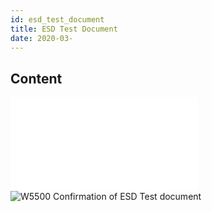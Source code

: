 ```yaml
---
id: esd_test_document
title: ESD Test Document
date: 2020-03-
---
```


## Content

![W5500 Confirmation of ESD Test
document(PDF)](/products/w5500/kect-1607-00353_1_w5500_48lqfp_0722.pdf)
![W5500 Confirmation of ESD Test
document](/products/w5500/application/kect-1607-00353_1_w5500_48lqfp_0722.png)
